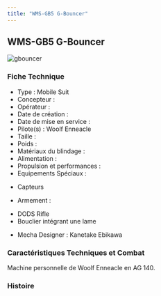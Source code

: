 ```yaml
---
title: "WMS-GB5 G-Bouncer"
---
```


WMS-GB5 G-Bouncer
-----------------

![gbouncer](/images/stories/saga/gundamage/mechas/gbouncer.png) 


### Fiche Technique


- Type : Mobile Suit  
- Concepteur :   
- Opérateur :   
- Date de création :   
- Date de mise en service :   
- Pilote(s) : Woolf Enneacle  
- Taille :   
- Poids :   
- Matériaux du blindage :   
- Alimentation :   
- Propulsion et performances :   
- Equipements Spéciaux :


* Capteurs


- Armement :


* DODS Rifle
* Bouclier intégrant une lame


- Mecha Designer : Kanetake Ebikawa


### Caractéristiques Techniques et Combat


Machine personnelle de Woolf Enneacle en AG 140.


### Histoire


 

